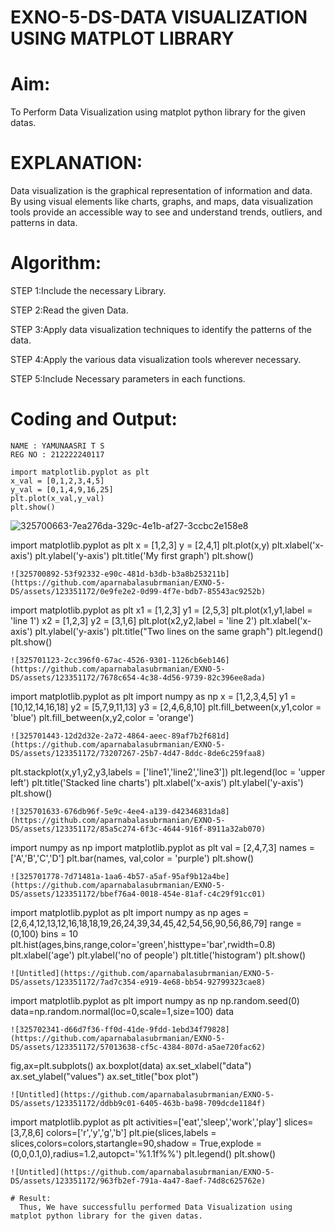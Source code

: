 # EXNO-5-DS-DATA VISUALIZATION USING MATPLOT LIBRARY

# Aim:
  To Perform Data Visualization using matplot python library for the given datas.

# EXPLANATION:
Data visualization is the graphical representation of information and data. By using visual elements like charts, graphs, and maps, data visualization tools provide an accessible way to see and understand trends, outliers, and patterns in data.

# Algorithm:
STEP 1:Include the necessary Library.

STEP 2:Read the given Data.

STEP 3:Apply data visualization techniques to identify the patterns of the data.

STEP 4:Apply the various data visualization tools wherever necessary.

STEP 5:Include Necessary parameters in each functions.

# Coding and Output:
```
NAME : YAMUNAASRI T S
REG NO : 212222240117
```
```
import matplotlib.pyplot as plt
x_val = [0,1,2,3,4,5]
y_val = [0,1,4,9,16,25]
plt.plot(x_val,y_val)
plt.show()
```
![325700663-7ea276da-329c-4e1b-af27-3ccbc2e158e8](https://github.com/aparnabalasubrmanian/EXNO-5-DS/assets/123351172/c3b1567c-eda6-46f9-97c0-5edcbc751613)

import matplotlib.pyplot as plt
x = [1,2,3]
y = [2,4,1]
plt.plot(x,y)
plt.xlabel('x-axis')
plt.ylabel('y-axis')
plt.title('My first graph')
plt.show()
```
![325700892-53f92332-e90c-481d-b3db-b3a8b253211b](https://github.com/aparnabalasubrmanian/EXNO-5-DS/assets/123351172/0e9fe2e2-0d99-4f7e-bdb7-85543ac9252b)
```
import matplotlib.pyplot as plt
x1 = [1,2,3]
y1 = [2,5,3]
plt.plot(x1,y1,label = 'line 1')
x2 = [1,2,3]
y2 = [3,1,6]
plt.plot(x2,y2,label = 'line 2')
plt.xlabel('x-axis')
plt.ylabel('y-axis')
plt.title("Two lines on the same graph")
plt.legend()
plt.show()
```
![325701123-2cc396f0-67ac-4526-9301-1126cb6eb146](https://github.com/aparnabalasubrmanian/EXNO-5-DS/assets/123351172/7678c654-4c38-4d56-9739-82c396ee8ada)
```
import matplotlib.pyplot as plt
import numpy as np
x = [1,2,3,4,5]
y1 = [10,12,14,16,18]
y2 = [5,7,9,11,13]
y3 = [2,4,6,8,10]
plt.fill_between(x,y1,color = 'blue')
plt.fill_between(x,y2,color = 'orange')
```
![325701443-12d2d32e-2a72-4864-aeec-89af7b2f681d](https://github.com/aparnabalasubrmanian/EXNO-5-DS/assets/123351172/73207267-25b7-4d47-8ddc-8de6c259faa8)
```
plt.stackplot(x,y1,y2,y3,labels = ['line1','line2','line3'])
plt.legend(loc = 'upper left')
plt.title('Stacked line charts')
plt.xlabel('x-axis')
plt.ylabel('y-axis')
plt.show()
```
![325701633-676db96f-5e9c-4ee4-a139-d42346831da8](https://github.com/aparnabalasubrmanian/EXNO-5-DS/assets/123351172/85a5c274-6f3c-4644-916f-8911a32ab070)
```
import numpy as np
import matplotlib.pyplot as plt
val = [2,4,7,3]
names = ['A','B','C','D']
plt.bar(names, val,color = 'purple')
plt.show()
```
![325701778-7d71481a-1aa6-4b57-a5af-95af9b12a4be](https://github.com/aparnabalasubrmanian/EXNO-5-DS/assets/123351172/bbef76a4-0018-454e-81af-c4c29f91cc01)
```
import matplotlib.pyplot as plt
import numpy as np
ages = [2,6,4,12,13,12,16,18,18,19,26,24,39,34,45,42,54,56,90,56,86,79]
range = (0,100)
bins = 10
plt.hist(ages,bins,range,color='green',histtype='bar',rwidth=0.8)
plt.xlabel('age')
plt.ylabel('no of people')
plt.title('histogram')
plt.show()
```
![Untitled](https://github.com/aparnabalasubrmanian/EXNO-5-DS/assets/123351172/7ad7c354-e919-4e68-bb54-92799323cae8)
```
import matplotlib.pyplot as plt
import numpy as np
np.random.seed(0)
data=np.random.normal(loc=0,scale=1,size=100)
data
```
![325702341-d66d7f36-ff0d-41de-9fdd-1ebd34f79828](https://github.com/aparnabalasubrmanian/EXNO-5-DS/assets/123351172/57013638-cf5c-4384-807d-a5ae720fac62)
```
fig,ax=plt.subplots()
ax.boxplot(data)
ax.set_xlabel("data")
ax.set_ylabel("values")
ax.set_title("box plot")
```
![Untitled](https://github.com/aparnabalasubrmanian/EXNO-5-DS/assets/123351172/ddbb9c01-6405-463b-ba98-709dcde1184f)
```
import matplotlib.pyplot as plt
activities=['eat','sleep','work','play']
slices=[3,7,8,6]
colors=['r','y','g','b']
plt.pie(slices,labels = slices,colors=colors,startangle=90,shadow = True,explode = (0,0,0.1,0),radius=1.2,autopct='%1.1f%%')
plt.legend()
plt.show()
```
![Untitled](https://github.com/aparnabalasubrmanian/EXNO-5-DS/assets/123351172/963fb2ef-791a-4a47-8aef-74d8c625762e)

# Result:
  Thus, We have successfullu performed Data Visualization using matplot python library for the given datas.
